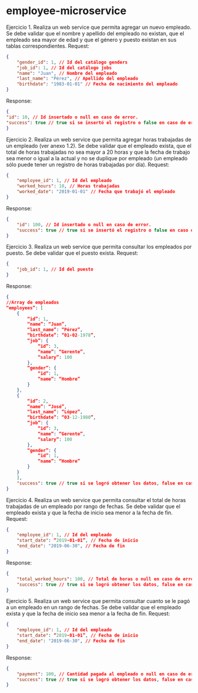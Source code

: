 # employee-microservice
Ejercicio 1. Realiza un web service que permita agregar un nuevo empleado.
Se debe validar que el nombre y apellido del empleado no existan, que el
empleado sea mayor de edad y que el género y puesto existan en sus tablas
correspondientes.
Request:
```json
{
	"gender_id": 1, // Id del catálogo genders
	"job_id": 1, // Id del catálogo jobs
	"name": "Juan", // Nombre del empleado
	"last_name": "Pérez", // Apellido del empleado
	"birthdate": "1983-01-01" // Fecha de nacimiento del empleado
}
```
Response:
```json
{
"id": 10, // Id insertado o null en caso de error.
"success": true // true si se insertó el registro o false en caso de error
}
```


Ejercicio 2. Realiza un web service que permita agregar horas trabajadas de
un empleado (ver anexo 1.2).
Se debe validar que el empleado exista, que el total de horas trabajadas no sea
mayor a 20 horas y que la fecha de trabajo sea menor o igual a la actual y no se
duplique por empleado (un empleado sólo puede tener un registro de horas
trabajadas por día).
Request:
```json
{
	"employee_id": 1, // Id del empleado
	"worked_hours": 10, // Horas trabajadas
	"worked_date": "2019-01-01" // Fecha que trabajó el empleado
}
```
Response:
```json
{
	"id": 100, // Id insertado o null en caso de error.
	"success": true // true si se insertó el registro o false en caso de error
}
```


Ejercicio 3. Realiza un web service que permita consultar los empleados por
puesto.
Se debe validar que el puesto exista.
Request:
```json
{
	"job_id": 1, // Id del puesto
}
```
Response:
```json
{
//Array de empleados
“employees”: [ 
	{
		“id”: 1,
		“name”: “Juan”,
		“last_name”: “Pérez”,
		“birthdate”: “01-02-1978”,
		“job”: {
			“id”: 3,
			“name”: “Gerente”,
			“salary”: 100
		},
		“gender”: {
			“id”: 1,
			“name”: “Hombre”
		}
	},
	{
		“id”: 2,
		“name”: “José”,
		“last_name”: “López”,
		“birthdate”: “03-12-1980”,
		“job”: {
			“id”: 3,
			“name”: “Gerente”,
			“salary”: 100
		},
		“gender”: {
			“id”: 1,
			“name”: “Hombre”
		}
	}
	],
	"success": true // true si se logró obtener los datos, false en caso de error
}
```


Ejercicio 4. Realiza un web service que permita consultar el total de horas
trabajadas de un empleado por rango de fechas.
Se debe validar que el empleado exista y que la fecha de inicio sea menor a la
fecha de fin.
Request:
```json
{
	"employee_id": 1, // Id del empleado
	"start_date": “2019-01-01”, // Fecha de inicio
	"end_date": "2019-06-30", // Fecha de fin
}
```
Response:
```json
{
	"total_worked_hours": 100, // Total de horas o null en caso de error
	"success": true // true si se logró obtener los datos, false en caso de error
}
```


Ejercicio 5. Realiza un web service que permita consultar cuanto se le pagó a
un empleado en un rango de fechas.
Se debe validar que el empleado exista y que la fecha de inicio sea menor a la
fecha de fin.
Request:
```json
{
	"employee_id": 1, // Id del empleado
	"start_date": “2019-01-01”, // Fecha de inicio
	"end_date": "2019-06-30", // Fecha de fin
}
```
Response:
```json
{
	"payment": 100, // Cantidad pagada al empleado o null en caso de error
	"success": true // true si se logró obtener los datos, false en caso de error
}
```
